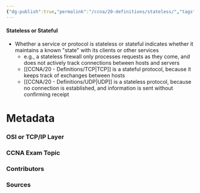 ```yaml
---
{"dg-publish":true,"permalink":"/ccna/20-definitions/stateless/","tags":["defs_ccna"]}
---
```


#### Stateless or Stateful
- Whether a service or protocol is stateless or stateful indicates whether it maintains a known "state" with its clients or other services
	- e.g., a stateless firewall only processes requests as they come, and does not actively track connections between hosts and servers
	- [[CCNA/20 - Definitions/TCP\|TCP]] is a stateful protocol, because it keeps track of exchanges between hosts
	- [[CCNA/20 - Definitions/UDP\|UDP]] is a stateless protocol, because no connection is established, and information is sent without confirming receipt







# Metadata
### OSI or TCP/IP Layer

### CCNA Exam Topic

### Contributors

### Sources
